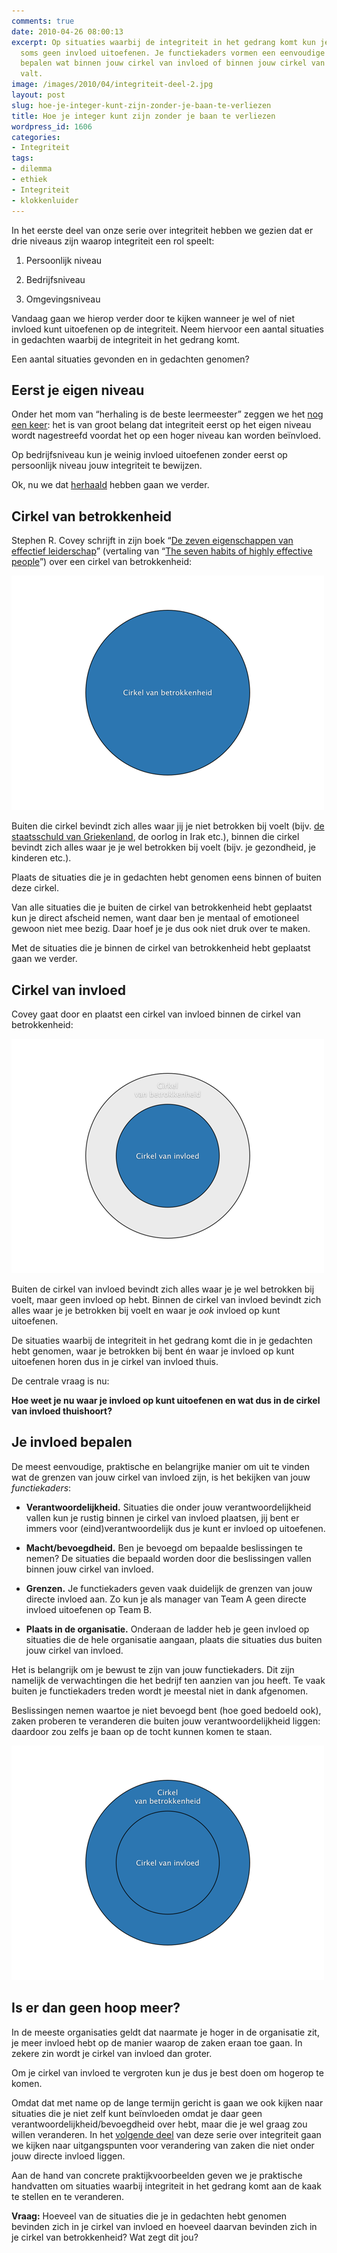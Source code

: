 ```yaml
---
comments: true
date: 2010-04-26 08:00:13
excerpt: Op situaties waarbij de integriteit in het gedrang komt kun je soms wel en
  soms geen invloed uitoefenen. Je functiekaders vormen een eenvoudige manier om te
  bepalen wat binnen jouw cirkel van invloed of binnen jouw cirkel van betrokkenheid
  valt.
image: /images/2010/04/integriteit-deel-2.jpg
layout: post
slug: hoe-je-integer-kunt-zijn-zonder-je-baan-te-verliezen
title: Hoe je integer kunt zijn zonder je baan te verliezen
wordpress_id: 1606
categories:
- Integriteit
tags:
- dilemma
- ethiek
- Integriteit
- klokkenluider
---
```


In het eerste deel van onze serie over integriteit hebben we gezien dat er drie niveaus zijn waarop integriteit een rol speelt:



	
  1. Persoonlijk niveau

	
  2. Bedrijfsniveau

	
  3. Omgevingsniveau


Vandaag gaan we hierop verder door te kijken wanneer je wel of niet invloed kunt uitoefenen op de integriteit. Neem hiervoor een aantal situaties in gedachten waarbij de integriteit in het gedrang komt.



Een aantal situaties gevonden en in gedachten genomen?


## Eerst je eigen niveau


Onder het mom van “herhaling is de beste leermeester” zeggen we het [nog een keer](/2010/04/19/3-niveaus-van-integriteit/): het is van groot belang dat integriteit eerst op het eigen niveau wordt nagestreefd voordat het op een hoger niveau kan worden beïnvloed.

Op bedrijfsniveau kun je weinig invloed uitoefenen zonder eerst op persoonlijk niveau jouw integriteit te bewijzen.

Ok, nu we dat [herhaald](/2010/04/19/3-niveaus-van-integriteit/) hebben gaan we verder.


## Cirkel van betrokkenheid


Stephen R. Covey schrijft in zijn boek “[De zeven eigenschappen van effectief leiderschap](http://www.bol.com/nl/p/nederlandse-boeken/de-zeven-eigenschappen-van-effectief-leiderschap/1001004008140517/index.html)” (vertaling van “[The seven habits of highly effective people](http://www.bol.com/nl/p/engelse-boeken/the-7-habits-of-highly-effective-people/1001004002335450/index.html)”) over een cirkel van betrokkenheid:

![Afbeelding van de cirkel van betrokkenheid](/images/2010/04/cirkel-betrokkenheid.png)

Buiten die cirkel bevindt zich alles waar jij je niet betrokken bij voelt (bijv. [de staatsschuld van Griekenland](/2010/04/22/wat-we-kunnen-leren-van-griekenland/), de oorlog in Irak etc.), binnen die cirkel bevindt zich alles waar je je wel betrokken bij voelt (bijv. je gezondheid, je kinderen etc.).

Plaats de situaties die je in gedachten hebt genomen eens binnen of buiten deze cirkel.

Van alle situaties die je buiten de cirkel van betrokkenheid hebt geplaatst kun je direct afscheid nemen, want daar ben je mentaal of emotioneel gewoon niet mee bezig. Daar hoef je je dus ook niet druk over te maken.

Met de situaties die je binnen de cirkel van betrokkenheid hebt geplaatst gaan we verder.


## Cirkel van invloed


Covey gaat door en plaatst een cirkel van invloed binnen de cirkel van betrokkenheid:

![Afbeelding van de cirkel van invloed](/images/2010/04/cirkel-invloed.png)

Buiten de cirkel van invloed bevindt zich alles waar je je wel betrokken bij voelt, maar geen invloed op hebt. Binnen de cirkel van invloed bevindt zich alles waar je je betrokken bij voelt en waar je _ook_ invloed op kunt uitoefenen.

De situaties waarbij de integriteit in het gedrang komt die in je gedachten hebt genomen, waar je betrokken bij bent én waar je invloed op kunt uitoefenen horen dus in je cirkel van invloed thuis.

De centrale vraag is nu:

**Hoe weet je nu waar je invloed op kunt uitoefenen en wat dus in de cirkel van invloed thuishoort?**


## Je invloed bepalen


De meest eenvoudige, praktische en belangrijke manier om uit te vinden wat de grenzen van jouw cirkel van invloed zijn, is het bekijken van jouw _functiekaders_:



	
  * **Verantwoordelijkheid.** Situaties die onder jouw verantwoordelijkheid vallen kun je rustig binnen je cirkel van invloed plaatsen, jij bent er immers voor (eind)verantwoordelijk dus je kunt er invloed op uitoefenen.

	
  * **Macht/bevoegdheid.** Ben je bevoegd om bepaalde beslissingen te nemen? De situaties die bepaald worden door die beslissingen vallen binnen jouw cirkel van invloed.

	
  * **Grenzen.** Je functiekaders geven vaak duidelijk de grenzen van jouw directe invloed aan. Zo kun je als manager van Team A geen directe invloed uitoefenen op Team B.

	
  * **Plaats in de organisatie.** Onderaan de ladder heb je geen invloed op situaties die de hele organisatie aangaan, plaats die situaties dus buiten jouw cirkel van invloed.


Het is belangrijk om je bewust te zijn van jouw functiekaders. Dit zijn namelijk de verwachtingen die het bedrijf ten aanzien van jou heeft. Te vaak buiten je functiekaders treden wordt je meestal niet in dank afgenomen.

Beslissingen nemen waartoe je niet bevoegd bent (hoe goed bedoeld ook), zaken proberen te veranderen die buiten jouw verantwoordelijkheid liggen: daardoor zou zelfs je baan op de tocht kunnen komen te staan.

![Afbeelding van een cirkel van betrokkenheid met daarbinnen de cirkel van invloed](/images/2010/04/cirkel-invloed-betrokkenheid.png)



## Is er dan geen hoop meer?


In de meeste organisaties geldt dat naarmate je hoger in de organisatie zit, je meer invloed hebt op de manier waarop de zaken eraan toe gaan. In zekere zin wordt je cirkel van invloed dan groter.

Om je cirkel van invloed te vergroten kun je dus je best doen om hogerop te komen.

Omdat dat met name op de lange termijn gericht is gaan we ook kijken naar situaties die je niet zelf kunt beïnvloeden omdat je daar geen verantwoordelijkheid/bevoegdheid over hebt, maar die je wel graag zou willen veranderen. In het [volgende deel](/2010/05/03/4-uitgangspunten-bij-integriteitsvraagstukken/) van deze serie over integriteit gaan we kijken naar uitgangspunten voor verandering van zaken die niet onder jouw directe invloed liggen.

Aan de hand van concrete praktijkvoorbeelden geven we je praktische handvatten om situaties waarbij integriteit in het gedrang komt aan de kaak te stellen en te veranderen.

**Vraag:** Hoeveel van de situaties die je in gedachten hebt genomen bevinden zich in je cirkel van invloed en hoeveel daarvan bevinden zich in je cirkel van betrokkenheid? Wat zegt dit jou?
